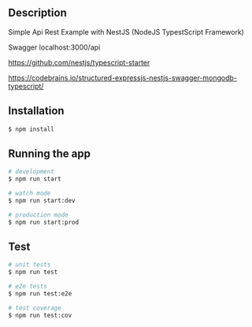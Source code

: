 ## Description

Simple Api Rest Example with NestJS (NodeJS TypestScript Framework)

Swagger localhost:3000/api

https://github.com/nestjs/typescript-starter

https://codebrains.io/structured-expressjs-nestjs-swagger-mongodb-typescript/

## Installation

```bash
$ npm install
```

## Running the app

```bash
# development
$ npm run start

# watch mode
$ npm run start:dev

# production mode
$ npm run start:prod
```

## Test

```bash
# unit tests
$ npm run test

# e2e tests
$ npm run test:e2e

# test coverage
$ npm run test:cov
```
